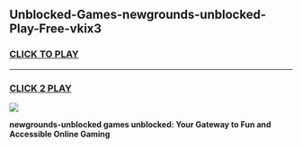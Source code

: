 
## Unblocked-Games-newgrounds-unblocked-Play-Free-vkix3
<h3>
<a href="https://premium76.site?title=newgrounds-unblocked&ref=23A">CLICK TO PLAY</a></h3>
<hr>

<h3>
<a href="https://premium76.site?title=newgrounds-unblocked&ref=23A">CLICK 2 PLAY</a>
  
</h3>

<a href="https://premium76.site?title=newgrounds-unblocked&ref=23A"><img src="https://clearcache.store/games.png"></a>


**newgrounds-unblocked games unblocked: Your Gateway to Fun and Accessible Online Gaming**
